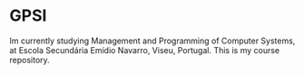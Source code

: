 # GPSI
Im currently studying Management and Programming of Computer Systems, at Escola Secundária Emídio Navarro, Viseu, Portugal.
This is my course repository.

